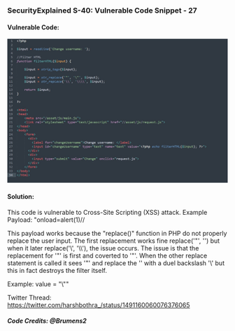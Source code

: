 ### SecurityExplained S-40: Vulnerable Code Snippet - 27

#### Vulnerable Code: 

![Vulnerable Code](../media/code-27.jpg)


#### Solution: 

This code is vulnerable to Cross-Site Scripting (XSS) attack. Example Payload: \"onload=alert(1)//

This payload works because the "replace()" function in PHP do not properly replace the user input. The first replacement works fine replace('\"', '') but when it later replace('\\', '\\\\'), the issue occurs. The issue is that the replacement for '"' is first and coverted to '\"'. When the other replace statement is called it sees '\"' and replace the '\' with a duel backslash '\\' but this in fact destroys the filter itself.

Example:
value = "\\"<outbreak>"



Twitter Thread: https://twitter.com/harshbothra_/status/1491160060076376065

##### Code Credits: @Brumens2
 